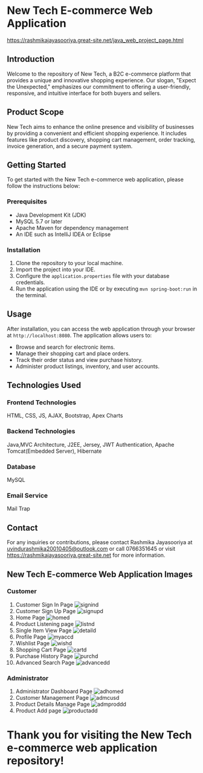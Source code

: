 # New Tech E-commerce Web Application 
https://rashmikajayasooriya.great-site.net/java_web_project_page.html

## Introduction
Welcome to the repository of New Tech, a B2C e-commerce platform that provides a unique and innovative shopping experience. Our slogan, "Expect the Unexpected," emphasizes our commitment to offering a user-friendly, responsive, and intuitive interface for both buyers and sellers.

## Product Scope
New Tech aims to enhance the online presence and visibility of businesses by providing a convenient and efficient shopping experience. It includes features like product discovery, shopping cart management, order tracking, invoice generation, and a secure payment system.

## Getting Started
To get started with the New Tech e-commerce web application, please follow the instructions below:

### Prerequisites
- Java Development Kit (JDK)
- MySQL 5.7 or later
- Apache Maven for dependency management
- An IDE such as IntelliJ IDEA or Eclipse

### Installation
1. Clone the repository to your local machine.
2. Import the project into your IDE.
3. Configure the `application.properties` file with your database credentials.
4. Run the application using the IDE or by executing `mvn spring-boot:run` in the terminal.

## Usage
After installation, you can access the web application through your browser at `http://localhost:8080`. The application allows users to:
- Browse and search for electronic items.
- Manage their shopping cart and place orders.
- Track their order status and view purchase history.
- Administer product listings, inventory, and user accounts.

## Technologies Used

### Frontend Technologies 
HTML, CSS, JS, AJAX, Bootstrap, Apex Charts

### Backend Technologies
Java,MVC Architecture, J2EE, Jersey, JWT Authentication, Apache Tomcat(Embedded Server), Hibernate

### Database
MySQL

### Email Service
Mail Trap

## Contact
For any inquiries or contributions, please contact Rashmika Jayasooriya at uvindurashmika20010405@outlook.com or call 0766351645 or visit https://rashmikajayasooriya.great-site.net for more information.

## New Tech E-commerce Web Application Images

### Customer

1) Customer Sign In Page
![signind](https://github.com/RashmikaJayasooriya/New-Tech-Web-Application/assets/129141186/61b20c91-63e3-4c53-ba42-35bf53bc893d)
2) Customer Sign Up Page
![signupd](https://github.com/RashmikaJayasooriya/New-Tech-Web-Application/assets/129141186/c023e2bb-ac95-45d9-a064-a575249b05e1)
3) Home Page
![homed](https://github.com/RashmikaJayasooriya/New-Tech-Web-Application/assets/129141186/274da522-8e56-4c7f-b774-ff7c591c8db4)
4) Product Listening page
![listnd](https://github.com/RashmikaJayasooriya/New-Tech-Web-Application/assets/129141186/c7cfd7e7-a36b-4648-9768-486ea55f5b56)
5) Single Item View Page
![detaild](https://github.com/RashmikaJayasooriya/New-Tech-Web-Application/assets/129141186/b38364df-3f9f-4309-8528-07e1e0f90a36)
6) Profile Page
![myaccd](https://github.com/RashmikaJayasooriya/New-Tech-Web-Application/assets/129141186/4827ce10-3b34-4ab0-87da-ccdeadac639f)
7) Wishlist Page
![wishd](https://github.com/RashmikaJayasooriya/New-Tech-Web-Application/assets/129141186/57c52069-f2bb-4f0c-8a3a-a01fd9302bac)
8) Shopping Cart Page
![cartd](https://github.com/RashmikaJayasooriya/New-Tech-Web-Application/assets/129141186/f1056ebf-8be2-4e3f-b4da-29633673d6e9)
9) Purchase History Page
![purchd](https://github.com/RashmikaJayasooriya/New-Tech-Web-Application/assets/129141186/7900a30c-6c5f-4d07-b6f3-10a64efe1607)
10) Advanced Search Page
![advancedd](https://github.com/RashmikaJayasooriya/New-Tech-Web-Application/assets/129141186/75a93abe-10d3-4def-bc43-5fb608ef902c)

### Administrator

1) Administrator Dashboard Page
![adhomed](https://github.com/RashmikaJayasooriya/New-Tech-Web-Application/assets/129141186/3e618477-6712-4f88-a7db-86820121bf50)
2) Customer Management Page
![admcusd](https://github.com/RashmikaJayasooriya/New-Tech-Web-Application/assets/129141186/dde62c27-6dc4-48f4-b55e-d8925a927122)
3) Product Details Manage Page
![admproddd](https://github.com/RashmikaJayasooriya/New-Tech-Web-Application/assets/129141186/315f4ce3-485b-4ab4-bed7-00a13f59a294)
4) Product Add page
![productadd](https://github.com/RashmikaJayasooriya/New-Tech-Web-Application/assets/129141186/f851c295-5778-4f0b-8c3e-2f4a3320e39b)


# Thank you for visiting the New Tech e-commerce web application repository!

